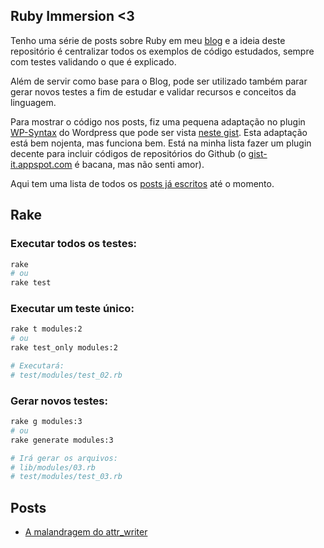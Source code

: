 Ruby Immersion <3
--------

Tenho uma série de posts sobre Ruby em meu [blog](#posts) e a ideia deste repositório é centralizar todos os exemplos de código estudados, sempre com testes validando o que é explicado.

Além de servir como base para o Blog, pode ser utilizado também parar gerar novos testes a fim de estudar e validar recursos e conceitos da linguagem.

Para mostrar o código nos posts, fiz uma pequena adaptação no plugin [WP-Syntax](http://wordpress.org/extend/plugins/wp-syntax/) do Wordpress que pode ser vista [neste gist](https://gist.github.com/gbaptista/4726705). Esta adaptação está bem nojenta, mas funciona bem. Está na minha lista fazer um plugin decente para incluir códigos de repositórios do Github (o [gist-it.appspot.com](http://gist-it.appspot.com/) é bacana, mas não senti amor).

Aqui tem uma lista de todos os [posts já escritos](#posts) até o momento.


Rake
--------

### Executar todos os testes:
```bash
rake
# ou
rake test
```

### Executar um teste único:
```bash
rake t modules:2
# ou
rake test_only modules:2

# Executará:
# test/modules/test_02.rb
```

### Gerar novos testes:
```bash
rake g modules:3
# ou
rake generate modules:3

# Irá gerar os arquivos:
# lib/modules/03.rb
# test/modules/test_03.rb
```

Posts
--------

* [A malandragem do attr_writer](http://blog.gbaptista.com/2013/02/07/a-malandragem-do-attr_writer/)
